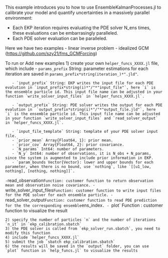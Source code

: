 

This example introduces you to how to use EnsembleKalmanProcesses.jl to calibrate your model and quantify uncertainties in a massively parallel environment:
  - Each EKP iteration requires evaluating the PDE solver N_ens times,	these evaluations can be embarrasingly paralleled.
  - Each PDE solver evaluation can be paralleled.


Here we have two examples
    - linear inverse problem
    - idealized GCM (https://github.com/szy21/fms_GCMForcing)


To run or Add new examples
    1) create your own `helper_funcs_XXXX.jl` file, which include 
       - `params_prefix` String:  parameter estimations for each iteration are saved in `params_prefix*string(iteration_)*".jld"`.

       - `input_prefix` String: EKP writes the input file for each PDE evalution in `input_prefix*string(i)*"/"*"input_file"`, here `i` is the ensemble particle id. This input file name can be adjusted in your function `write_solver_input_files` in `helper_funcs_XXXX.jl`.

       - `output_prefix` String: PDE solver writes the output for each PDE evalution in  `output_prefix*string(i)*"/"*"output_file.jld"`, here `i` is the ensemble particle id. This input file name can be adjusted in your function `write_solver_input_files` and `read_solver_output` in `helper_funcs_XXXX.jl`.

       - `input_file_template` String: template of your PDE solver input file.
       - `prior_mean` Array{Float64, 1}: prior mean.
       - `prior_cov` Array{Float64, 2}: prior covariance.
       - `N_params` Int64: number of parameters. 
       - `N_y` Int64: number of observations, it is N_obs + N_params, since the system is augmented to include prior information in EKP.
       - `param_bounds Vector{Vector}: lower and upper bounds for each parameter, when there is no bound, use `nothing`, like `[[u1_low, nothing], [nothing, nothing]]`.
`
       - `read_observation` Function: customer function to return observation mean and observation noise covariance.
       - `write_solver_input_files` Function: customer function to write input files for the PDE solver for each ensemble particle.
       - `read_solver_output` Function: customer function to read PDE prediction for the the corresponding ensemble `ens_index`.
       - `plot` Function : customer function to visualize the result 

    2) specify the number of particles `n` and the number of iterations `n_it` in `ekp_calibration.sbatch` 
    3) the PDE solver is called from `ekp_solver_run.sbatch`, you need to modify this function
    4) include `helper_funcs_XXXX.jl`
    5) submit the job `sbatch ekp_calibration.sbatch`
    6) the results will be saved in the `output` folder, you can use `plot` function in `help_funcs.jl` to visualize the results



